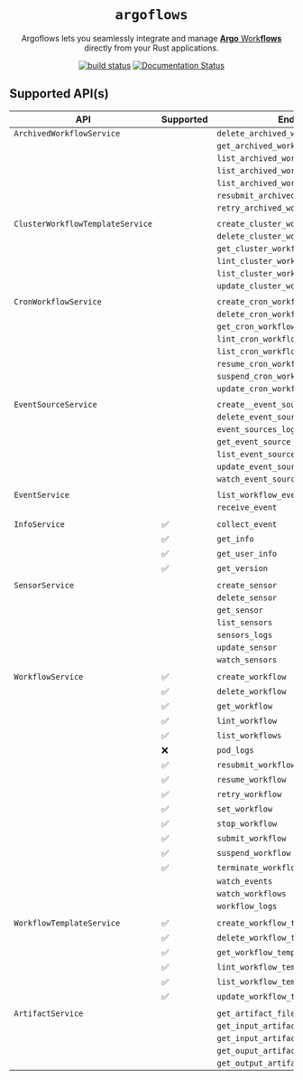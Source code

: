 <div align="center">
  <h1><code>argoflows</code></h1>

  <p>
    Argoflows lets you seamlessly integrate and manage 
    <a href="https://argo-workflows.readthedocs.io/en/latest/">
      <strong>Argo</strong> Work<strong>flows</strong>
    </a>directly from your Rust applications.
  </p>

  <p>
    <a href="https://github.com/gauravgahlot/argoflows/actions?query=workflow%3ACI"><img src="https://github.com/gauravgahlot/argoflows/actions/workflows/ci.yaml/badge.svg" alt="build status" /></a>
    <a href="https://docs.rs/argoflows"><img src="https://docs.rs/argoflows/badge.svg" alt="Documentation Status" /></a>
  </p>
</div>

## Supported API(s)

| API                              | Supported | Endpoint                              | Comment    |
| -------------------------------- | --------- | ------------------------------------- | ---------- |
| `ArchivedWorkflowService`        |           | `delete_archived_workflow`            |            |
|                                  |           | `get_archived_workflow`               |            |
|                                  |           | `list_archived_workflow_label_keys`   |            |
|                                  |           | `list_archived_workflow_label_values` |            |
|                                  |           | `list_archived_workflows`             |            |
|                                  |           | `resubmit_archived_workflow`          |            |
|                                  |           | `retry_archived_workflow`             |            |
|                                  |           |                                       |            |
| `ClusterWorkflowTemplateService` |           | `create_cluster_workflow_template`    |            |
|                                  |           | `delete_cluster_workflow_template`    |            |
|                                  |           | `get_cluster_workflow_template`       |            |
|                                  |           | `lint_cluster_workflow_template`      |            |
|                                  |           | `list_cluster_workflow_templates`     |            |
|                                  |           | `update_cluster_workflow_template`    |            |
|                                  |           |                                       |            |
| `CronWorkflowService`            |           | `create_cron_workflow`                |            |
|                                  |           | `delete_cron_workflow`                |            |
|                                  |           | `get_cron_workflow`                   |            |
|                                  |           | `lint_cron_workflow`                  |            |
|                                  |           | `list_cron_workflows`                 |            |
|                                  |           | `resume_cron_workflow`                |            |
|                                  |           | `suspend_cron_workflow`               |            |
|                                  |           | `update_cron_workflow`                |            |
|                                  |           |                                       |            |
| `EventSourceService`             |           | `create__event_source`                |            |
|                                  |           | `delete_event_source`                 |            |
|                                  |           | `event_sources_logs`                  |            |
|                                  |           | `get_event_source`                    |            |
|                                  |           | `list_event_sources`                  |            |
|                                  |           | `update_event_source`                 |            |
|                                  |           | `watch_event_sources`                 |            |
|                                  |           |                                       |            |
| `EventService`                   |           | `list_workflow_event_bindings`        |            |
|                                  |           | `receive_event`                       |            |
|                                  |           |                                       |            |
| `InfoService`                    | ✅        | `collect_event`                       |            |
|                                  | ✅        | `get_info`                            |            |
|                                  | ✅        | `get_user_info`                       |            |
|                                  | ✅        | `get_version`                         |            |
|                                  |           |                                       |            |
| `SensorService`                  |           | `create_sensor`                       |            |
|                                  |           | `delete_sensor`                       |            |
|                                  |           | `get_sensor`                          |            |
|                                  |           | `list_sensors`                        |            |
|                                  |           | `sensors_logs`                        |            |
|                                  |           | `update_sensor`                       |            |
|                                  |           | `watch_sensors`                       |            |
|                                  |           |                                       |            |
| `WorkflowService`                | ✅        | `create_workflow`                     |            |
|                                  | ✅        | `delete_workflow`                     |            |
|                                  | ✅        | `get_workflow`                        |            |
|                                  | ✅        | `lint_workflow`                       |            |
|                                  | ✅        | `list_workflows`                      |            |
|                                  | ❌        | `pod_logs`                            | DEPRECATED |
|                                  | ✅        | `resubmit_workflow`                   |            |
|                                  | ✅        | `resume_workflow`                     |            |
|                                  | ✅        | `retry_workflow`                      |            |
|                                  | ✅        | `set_workflow`                        |            |
|                                  | ✅        | `stop_workflow`                       |            |
|                                  | ✅        | `submit_workflow`                     |            |
|                                  | ✅        | `suspend_workflow`                    |            |
|                                  | ✅        | `terminate_workflow`                  |            |
|                                  |           | `watch_events`                        |            |
|                                  |           | `watch_workflows`                     |            |
|                                  |           | `workflow_logs`                       |            |
|                                  |           |                                       |            |
| `WorkflowTemplateService`        | ✅        | `create_workflow_template`            |            |
|                                  | ✅        | `delete_workflow_template`            |            |
|                                  | ✅        | `get_workflow_template`               |            |
|                                  | ✅        | `lint_workflow_template`              |            |
|                                  | ✅        | `list_workflow_templates`             |            |
|                                  | ✅        | `update_workflow_template`            |            |
|                                  |           |                                       |            |
| `ArtifactService`                |           | `get_artifact_file`                   |            |
|                                  |           | `get_input_artifact`                  |            |
|                                  |           | `get_input_artifact_by_uid`           |            |
|                                  |           | `get_ouput_artifact`                  |            |
|                                  |           | `get_output_artifact_by_uid`          |            |
